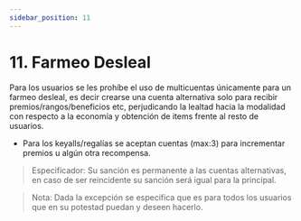 ```yaml
---
sidebar_position: 11
---
```


# 11. Farmeo Desleal

Para los usuarios se les prohíbe el uso de multicuentas únicamente para un farmeo desleal, es decir crearse una cuenta alternativa solo para recibir premios/rangos/beneficios etc, perjudicando la lealtad hacia la modalidad con respecto a la economía y obtención de items frente al resto de usuarios.
- Para los keyalls/regalías se aceptan cuentas (max:3) para incrementar premios u algún otra recompensa.

> Especificador: Su sanción es permanente a las cuentas alternativas, en caso de ser reincidente su sanción será igual para la principal.

> Nota: Dada la excepción se especifica que es para todos los usuarios que en su potestad puedan y deseen hacerlo.





